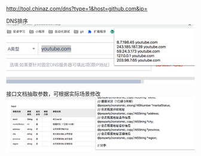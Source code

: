 

http://tool.chinaz.com/dns?type=1&host=github.com&ip=

DNS排序
![](dns2.png)

接口文档抽取参数，可根据实际场景修改
![](webDoc.png)

